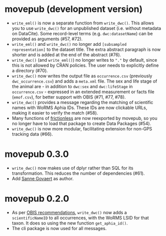 # movepub (development version)

* `write_eml()` is now a separate function from `write_dwc()`. This allows you to use `write_dwc()` for an unpublished dataset (i.e. without metadata on DataCite). Some record-level terms (e.g. `dwc:datasetName`) can be provided as arguments (#57, #72).
* `write_eml()` and `write_dwc()` no longer add `[subsampled representation]` to the dataset title. The extra abstract paragraph is now shorter and is added at the end of the abstract (#76).
* `write_dwc()` (and `write_eml()`) no longer writes to `"."` by default, since this is not allowed by CRAN policies. The user needs to explicitly define a directory (#70).
* `write_dwc()` now writes the output file as `occurrence.csv` (previously `dwc_occurrence.csv`) and adds a `meta.xml` file. The sex and life stage of the animal are - in addition to `dwc:sex` and `dwc:lifeStage` in `occurrence.csv` - expressed in an extended measurement or facts file (`emof.csv`), for better support with OBIS (#71, #77, #78).
* `write_dwc()` provides a message regarding the matching of scientific names with WoRMS Aphia IDs. These IDs are now clickable URLs, making it easier to verify the match (#58).
* Many functions of [frictionless](https://docs.ropensci.org/frictionless/) are now reexported by movepub, so you no longer have to load that package to create Data Packages (#54).
* `write_dwc()` is now more modular, facilitating extension for non-GPS tracking data (#66).

# movepub 0.3.0

* `write_dwc()` now makes use of dplyr rather than SQL for its transformation. This reduces the number of dependencies (#61).
* Add [Sanne Govaert](https://orcid.org/0000-0002-8939-1305) as author.

# movepub 0.2.0

* As per [OBIS recommendations](https://manual.obis.org/darwin_core.html#taxonomy-and-identification), `write_dwc()` now adds a `scientificNameID` to all occurrences, with the WoRMS LSID for that taxon. It does so using the new function `get_aphia_id()`.
* The cli package is now used for all messages.
